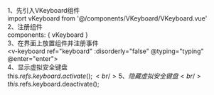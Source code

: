 1、先引入VKeyboard组件
<br/>
import vKeyboard from '@/components/VKeyboard/VKeyboard.vue'
<br/>
2、注册组件
<br/>
components: {
	vKeyboard
}
<br/>
3、在界面上放置组件并注册事件
<br/>
<v-keyboard ref="keyboard" :disorderly="false" @typing="typing" @enter="enter"></v-keyboard>
<br/>
4、显示虚拟安全键盘
<br/>
this.$refs.keyboard.activate();
<br/>
5、隐藏虚拟安全键盘
<br/>
this.$refs.keyboard.deactivate();
<br/>